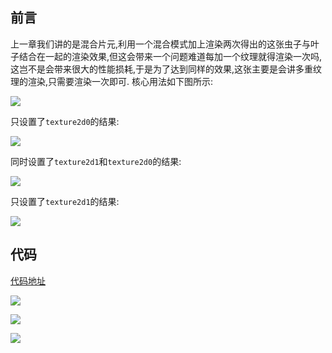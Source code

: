 ## 前言

上一章我们讲的是混合片元,利用一个混合模式加上渲染两次得出的这张虫子与叶子结合在一起的渲染效果,但这会带来一个问题难道每加一个纹理就得渲染一次吗,这岂不是会带来很大的性能损耗,于是为了达到同样的效果,这张主要是会讲多重纹理的渲染,只需要渲染一次即可.
核心用法如下图所示:

![](https://github.com/RPGLiker/StudyBlog/blob/master/%E5%AD%A6%E4%B9%A0%E7%AC%94%E8%AE%B0/OpegGL/%E5%9B%BE%E7%89%87/5.%E5%A4%9A%E9%87%8D%E7%BA%B9%E7%90%86/1.png)

只设置了`texture2d0`的结果:

![](https://github.com/RPGLiker/StudyBlog/blob/master/%E5%AD%A6%E4%B9%A0%E7%AC%94%E8%AE%B0/OpegGL/%E5%9B%BE%E7%89%87/5.%E5%A4%9A%E9%87%8D%E7%BA%B9%E7%90%86/2.png)

同时设置了`texture2d1`和`texture2d0`的结果:

![](https://github.com/RPGLiker/StudyBlog/blob/master/%E5%AD%A6%E4%B9%A0%E7%AC%94%E8%AE%B0/OpegGL/%E5%9B%BE%E7%89%87/5.%E5%A4%9A%E9%87%8D%E7%BA%B9%E7%90%86/3.png)

只设置了`texture2d1`的结果:

![](https://github.com/RPGLiker/StudyBlog/blob/master/%E5%AD%A6%E4%B9%A0%E7%AC%94%E8%AE%B0/OpegGL/%E5%9B%BE%E7%89%87/5.%E5%A4%9A%E9%87%8D%E7%BA%B9%E7%90%86/4.png)

## 代码

[代码地址](https://github.com/RPGLiker/StudyForOpenGL/blob/master/OpegGLDemo/OpegGLDemo/Class/MultipleTextures/MultipleTexturesViewController.m)

![](https://github.com/RPGLiker/StudyBlog/blob/master/%E5%AD%A6%E4%B9%A0%E7%AC%94%E8%AE%B0/OpegGL/%E5%9B%BE%E7%89%87/5.%E5%A4%9A%E9%87%8D%E7%BA%B9%E7%90%86/5.png)

![](https://github.com/RPGLiker/StudyBlog/blob/master/%E5%AD%A6%E4%B9%A0%E7%AC%94%E8%AE%B0/OpegGL/%E5%9B%BE%E7%89%87/5.%E5%A4%9A%E9%87%8D%E7%BA%B9%E7%90%86/6.png)

![](https://github.com/RPGLiker/StudyBlog/blob/master/%E5%AD%A6%E4%B9%A0%E7%AC%94%E8%AE%B0/OpegGL/%E5%9B%BE%E7%89%87/5.%E5%A4%9A%E9%87%8D%E7%BA%B9%E7%90%86/7.png)